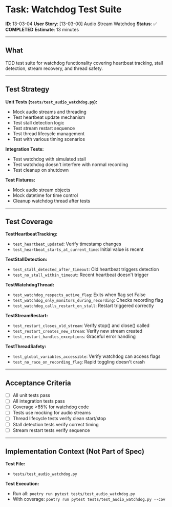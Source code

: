 # Task: Watchdog Test Suite

**ID**: 13-03-04
**User Story**: [13-03-00] Audio Stream Watchdog
**Status**: ✅ **COMPLETED**
**Estimate**: 13 minutes

---

## What

TDD test suite for watchdog functionality covering heartbeat tracking, stall detection, stream recovery, and thread safety.

---

## Test Strategy

**Unit Tests (`tests/test_audio_watchdog.py`):**
- Mock audio streams and threading
- Test heartbeat update mechanism
- Test stall detection logic
- Test stream restart sequence
- Test thread lifecycle management
- Test with various timing scenarios

**Integration Tests:**
- Test watchdog with simulated stall
- Test watchdog doesn't interfere with normal recording
- Test cleanup on shutdown

**Test Fixtures:**
- Mock audio stream objects
- Mock datetime for time control
- Cleanup watchdog thread after tests

---

## Test Coverage

**TestHeartbeatTracking:**
- `test_heartbeat_updated`: Verify timestamp changes
- `test_heartbeat_starts_at_current_time`: Initial value is recent

**TestStallDetection:**
- `test_stall_detected_after_timeout`: Old heartbeat triggers detection
- `test_no_stall_within_timeout`: Recent heartbeat doesn't trigger

**TestWatchdogThread:**
- `test_watchdog_respects_active_flag`: Exits when flag set False
- `test_watchdog_only_monitors_during_recording`: Checks recording flag
- `test_watchdog_calls_restart_on_stall`: Restart triggered correctly

**TestStreamRestart:**
- `test_restart_closes_old_stream`: Verify stop() and close() called
- `test_restart_creates_new_stream`: Verify new stream created
- `test_restart_handles_exceptions`: Graceful error handling

**TestThreadSafety:**
- `test_global_variables_accessible`: Verify watchdog can access flags
- `test_no_race_on_recording_flag`: Rapid toggling doesn't crash

---

## Acceptance Criteria

- [ ] All unit tests pass
- [ ] All integration tests pass
- [ ] Coverage >85% for watchdog code
- [ ] Tests use mocking for audio streams
- [ ] Thread lifecycle tests verify clean start/stop
- [ ] Stall detection tests verify correct timing
- [ ] Stream restart tests verify sequence

---

## Implementation Context (Not Part of Spec)

**Test File:**
- `tests/test_audio_watchdog.py`

**Test Execution:**
- Run all: `poetry run pytest tests/test_audio_watchdog.py`
- With coverage: `poetry run pytest tests/test_audio_watchdog.py --cov`
